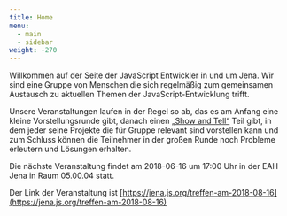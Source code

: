 ```yaml
---
title: Home
menu:
  - main
  - sidebar
weight: -270
---
```


Willkommen auf der Seite der JavaScript Entwickler in und um Jena. Wir sind eine Gruppe von Menschen die sich regelmäßig zum gemeinsamen Austausch zu aktuellen Themen der JavaScript-Entwicklung trifft.

Unsere Veranstaltungen laufen in der Regel so ab, das es am Anfang eine kleine Vorstellungsrunde gibt, danach einen [„Show and Tell“](https://en.wikipedia.org/wiki/Show_and_tell_(education)) Teil gibt, in dem jeder seine Projekte die für Gruppe relevant sind vorstellen kann und zum Schluss können die Teilnehmer in der großen Runde noch Probleme erleutern und Lösungen erhalten.

Die nächste Veranstaltung findet am 2018-06-16 um 17:00 Uhr in der EAH Jena in Raum 05.00.04 statt.

Der Link der Veranstaltung ist [https://jena.js.org/treffen-am-2018-08-16](https://jena.js.org/treffen-am-2018-08-16)
